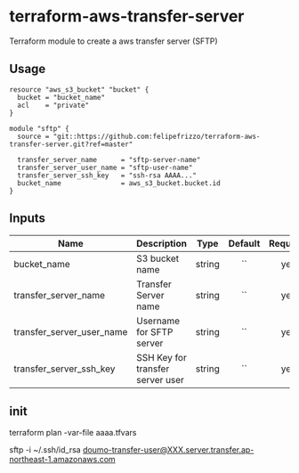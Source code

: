 # terraform-aws-transfer-server

Terraform module to create a aws transfer server (SFTP)

## Usage

```hcl
resource "aws_s3_bucket" "bucket" {
  bucket = "bucket_name"
  acl    = "private"
}

module "sftp" {
  source = "git::https://github.com:felipefrizzo/terraform-aws-transfer-server.git?ref=master"

  transfer_server_name      = "sftp-server-name"
  transfer_server_user_name = "sftp-user-name"
  transfer_server_ssh_key   = "ssh-rsa AAAA..."
  bucket_name               = aws_s3_bucket.bucket.id
}
```

## Inputs

| Name | Description | Type | Default | Required |
|------|-------------|:----:|:-------:|:--------:|
| bucket_name | S3 bucket name | string | `` | yes |
| transfer_server_name | Transfer Server name | string | `` | yes |
| transfer_server_user_name | Username for SFTP server | string | `` | yes |
| transfer_server_ssh_key | SSH Key for transfer server user | string | `` | yes |

## init

terraform plan -var-file aaaa.tfvars

sftp -i ~/.ssh/id_rsa doumo-transfer-user@XXX.server.transfer.ap-northeast-1.amazonaws.com
